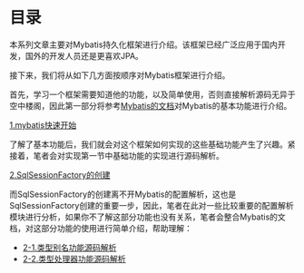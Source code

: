 # 目录

本系列文章主要对Mybatis持久化框架进行介绍。该框架已经广泛应用于国内开发，国外的开发人员还是更喜欢JPA。

接下来，我们将从如下几方面按顺序对Mybatis框架进行介绍。

首先，学习一个框架需要知道他的功能，以及简单使用，否则直接解析源码无异于空中楼阁，因此第一部分将参考[Mybatis的文档](https://mybatis.org/mybatis-3/zh/index.html)对Mybatis的基本功能进行介绍。

[1.mybatis快速开始](./1.mybatis快速开始/1.mybatis快速开始.md)

了解了基本功能后，我们就会对这个框架如何实现的这些基础功能产生了兴趣。紧接着，笔者会对实现第一节中基础功能的实现进行源码解析。

[2.SqlSessionFactory的创建](./2.SqlSessionFactory的创建/2.SqlSessionFactory的创建.md)

而SqlSessionFactory的创建离不开Mybatis的配置解析，这也是SqlSessionFactory创建的重要一步，因此，笔者在此对一些比较重要的配置解析模块进行分析，如果你不了解这部分功能也没有关系，笔者会整合Mybatis的文档，对这部分功能的使用进行简单介绍，帮助理解：

- [2-1.类型别名功能源码解析](../mybatis/2.SqlSessionFactory的创建/2-1.typeAlias的解析.md)
- [2-2.类型处理器功能源码解析](./2.SqlSessionFactory的创建/2-2.typerHandler源码解析.md)
